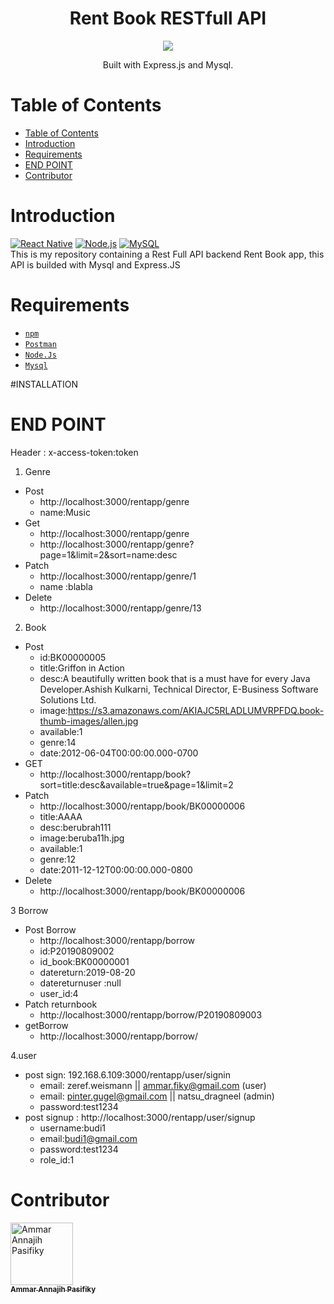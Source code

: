 <h1 align="center">Rent Book RESTfull API</h1>
<p align='center'>
  <img src='https://smarttechies.files.wordpress.com/2015/10/node-express.png?w=605' />
  </a>
</p>
<p align="center">
  Built with Express.js and Mysql.
</p>

# Table of Contents
- [Table of Contents](#table-of-contents)
- [Introduction](#introduction)
- [Requirements](#requirements)
- [END POINT](#end-point)
- [Contributor](#contributor)

# Introduction
[![React Native](https://img.shields.io/badge/Express%20-4.17.1-blue.svg?style=rounded-square)](https://expressjs.com/)
[![Node.js](https://img.shields.io/badge/Node.js-v.10.16.2-green.svg?style=rounded-square)](https://nodejs.org/)
[![MySQL](https://img.shields.io/badge/MySQL-v.10.16.2-orange.svg?style=rounded-square)](https://nodejs.org/)
<br>
This is my repository containing a Rest Full API backend Rent Book app, this API is builded with Mysql and Express.JS

# Requirements
* [`npm`](https://www.npmjs.com/get-npm)
* [`Postman`](https://www.getpostman.com/)
* [`Node.Js`](https://nodejs.org/)
* [`Mysql`](https://nodejs.org/)

#INSTALLATION
# END POINT
Header :
x-access-token:token
1.	Genre
* Post
  * http://localhost:3000/rentapp/genre
  * name:Music
* Get
  * http://localhost:3000/rentapp/genre
  * http://localhost:3000/rentapp/genre?page=1&limit=2&sort=name:desc
* Patch
  * http://localhost:3000/rentapp/genre/1
  * name :blabla
* Delete
  * http://localhost:3000/rentapp/genre/13
2.	Book
* Post
  * id:BK00000005
  * title:Griffon in Action
  * desc:A beautifully written book that is a must have for every Java Developer.Ashish Kulkarni, Technical Director, E-Business Software Solutions Ltd.
  * image:https://s3.amazonaws.com/AKIAJC5RLADLUMVRPFDQ.book-thumb-images/allen.jpg
  * available:1
  * genre:14
  * date:2012-06-04T00:00:00.000-0700
* GET
  * http://localhost:3000/rentapp/book?sort=title:desc&available=true&page=1&limit=2
* Patch
  * http://localhost:3000/rentapp/book/BK00000006
  * title:AAAA
  * desc:berubrah111
  * image:beruba11h.jpg
  * available:1
  * genre:12
  * date:2011-12-12T00:00:00.000-0800
* Delete
  * http://localhost:3000/rentapp/book/BK00000006


3 Borrow
* Post Borrow
  * http://localhost:3000/rentapp/borrow
  * id:P20190809002
  * id_book:BK00000001
  * datereturn:2019-08-20
  * datereturnuser :null
  * user_id:4
* Patch returnbook
  * http://localhost:3000/rentapp/borrow/P20190809003
* getBorrow
  * http://localhost:3000/rentapp/borrow/

4.user
* post sign:  192.168.6.109:3000/rentapp/user/signin
    * email: zeref.weismann || ammar.fiky@gmail.com (user)
    * email: pinter.gugel@gmail.com	|| natsu_dragneel (admin)		
    * password:test1234
* post signup : http://localhost:3000/rentapp/user/signup
    * username:budi1
    * email:budi1@gmail.com
    * password:test1234
    * role_id:1

# Contributor
<a href="https://github.com/tejojr">
          <img width="100" src="https://avatars2.githubusercontent.com/u/33275770?s=460&v=4" alt="Ammar Annajih Pasifiky">
          <br/>
          <sub>
          <b>Ammar Annajih Pasifiky
          </b>
          </sub>
</a>
